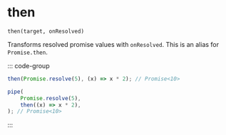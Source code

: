 # then

`then(target, onResolved)`

Transforms resolved promise values with `onResolved`. This is an alias for `Promise.then`.

::: code-group

```ts [data-first]
then(Promise.resolve(5), (x) => x * 2); // Promise<10>
```

```ts [data-last]
pipe(
    Promise.resolve(5),
    then((x) => x * 2),
); // Promise<10>
```

:::
